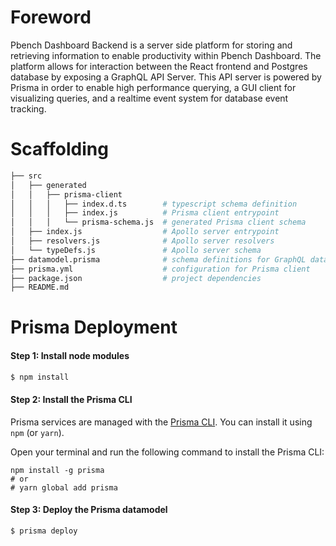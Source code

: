 # Foreword

Pbench Dashboard Backend is a server side platform for storing and retrieving information to enable productivity within Pbench Dashboard. The platform allows for interaction between the React frontend and Postgres database by exposing a GraphQL API Server. This API server is powered by Prisma in order to enable high performance querying, a GUI client for visualizing queries, and a realtime event system for database event tracking.

# Scaffolding

```bash
├── src
│   ├── generated
│   │   ├── prisma-client
│   │   │   ├── index.d.ts        # typescript schema definition
│   │   │   ├── index.js          # Prisma client entrypoint
│   │   │   └── prisma-schema.js  # generated Prisma client schema
│   ├── index.js                  # Apollo server entrypoint
│   ├── resolvers.js              # Apollo server resolvers
│   └── typeDefs.js               # Apollo server schema
├── datamodel.prisma              # schema definitions for GraphQL data model
├── prisma.yml                    # configuration for Prisma client
├── package.json                  # project dependencies
├── README.md
```

# Prisma Deployment

#### Step 1: Install node modules

```bash
$ npm install
```

#### Step 2: Install the Prisma CLI

Prisma services are managed with the [Prisma CLI](!alias-je3ahghip5). You can install it using `npm` (or `yarn`).

<Instruction>

Open your terminal and run the following command to install the Prisma CLI:

```
npm install -g prisma
# or
# yarn global add prisma
```

#### Step 3: Deploy the Prisma datamodel

```bash
$ prisma deploy
```
